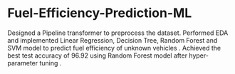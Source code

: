 # Fuel-Efficiency-Prediction-ML

Designed a Pipeline transformer to preprocess the dataset. Performed EDA and implemented Linear Regression, Decision Tree, Random Forest and SVM model to predict fuel efficiency of unknown vehicles . 
Achieved the best test accuracy of 96.92 using Random Forest model after hyper-parameter tuning . 
